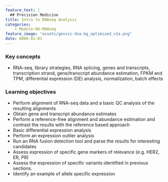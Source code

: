 ```yaml
---
feature_text: |
  ## Precision Medicine
title: Intro to RNAseq Analysis
categories:
    - Module-06-RNAseq
feature_image: "assets/genvis-dna-bg_optimized_v1a.png"
date: 0006-01-01
---
```


### Key concepts
* RNA-seq, library strategies, RNA splicing, genes and transcripts, transcription strand, gene/transcript abundance estimation, FPKM and TPM, differential expression (DE) analysis, normalization, batch effects

### Learning objectives
* Perform alignment of RNA-seq data and a basic QC analysis of the resulting alignments
* Obtain gene and transcript abundance estimates
* Perform a reference-free alignment and abundance estimation and contrast the results with the reference based approach
* Basic differential expression analysis
* Perform an expression outlier analysis
* Run an RNA fusion detection tool and parse the results for interesting candidates
* Assess expression of specific gene markers of relevance (e.g. HER2, ER, PR)
* Assess the expression of specific variants identified in previous sections.
* Identify an example of allele specific expression

